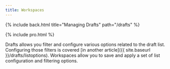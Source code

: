 ```yaml
---
title: Workspaces
---
```


{% include back.html title="Managing Drafts" path="/drafts" %}

{% include pro.html %}

Drafts allows you filter and configure various options related to the draft list. Configuring those filters is covered [in another article]({{ site.baseurl }}/drafts/listoptions).  Workspaces allow you to save and apply a set of list configuration and filtering options.
